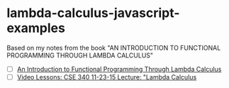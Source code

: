 # lambda-calculus-javascript-examples
Based on my notes from the book "AN INTRODUCTION TO FUNCTIONAL PROGRAMMING THROUGH LAMBDA CALCULUS"

* [ ] [An Introduction to Functional Programming Through Lambda Calculus](https://www.amazon.com/Introduction-Functional-Programming-Calculus-Mathematics/dp/0486478831)
* [ ] [Video Lessons: CSE 340 11-23-15 Lecture: "Lambda Calculus](https://duckduckgo.com/?q=CSE+340+11-23-15+Lecture%3A+%22Lambda+Calculus+&t=h_&ia=videos)
